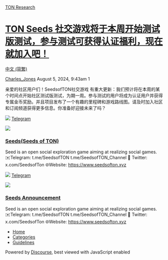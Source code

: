 [TON Research](/)

# [TON Seeds 社交游戏将于本周开始测试版测试，参与测试可获得认证福利，现在就加入吧！](/t/ton-seeds/29829)

[中文 (简繁)](/c/zh/48) 

    

[Charles\_Jones](https://tonresear.ch/u/Charles_Jones)  August 5, 2024, 9:43am  1

亲爱的社区用户们！SeedsofTON社交游戏 有重大更新：我们预计将在本周的某个时间点开始社区测试版测试，为期一周。参与测试的用户将成为认证用户并获得专属金币奖励。并且项目发布了一个有趣的里程碑和游戏路线图。请及时加入社区和订阅频道获得更多信息。你准备好迎接未来了吗？

![](https://telegram.org/img/website_icon.svg?4) [Telegram](https://t.me/SeedsofTON)

![](https://tonresear.ch/uploads/default/original/2X/f/f226257e3cb311f0c516862c3cf85a3ecfe8ccbe.jpeg)

### [Seeds(Seeds of TON)](https://t.me/SeedsofTON)

Seed is an open social exploration game aiming at realizing social games. ✉️Telegram: t.me/SeedsofTON t.me/SeedsofTON\_Channel 📱 Twitter: x.com/SeedsofTon 🌐Website: https://www.seedsofton.xyz

![](https://telegram.org/img/website_icon.svg?4) [Telegram](https://t.me/SeedsofTON_Channel)

![](https://tonresear.ch/uploads/default/original/2X/7/77d36bde0893adf69f36cf32aeaa9ab3c55793e0.jpeg)

### [Seeds Announcement](https://t.me/SeedsofTON_Channel)

Seed is an open social exploration game aiming at realizing social games. ✉️Telegram: t.me/SeedsofTON t.me/SeedsofTON\_Channel 📱 Twitter: x.com/SeedsofTon 🌐Website: https://www.seedsofton.xyz

 

*   [Home](/)
*   [Categories](/categories)
*   [Guidelines](/guidelines)

Powered by [Discourse](https://www.discourse.org), best viewed with JavaScript enabled